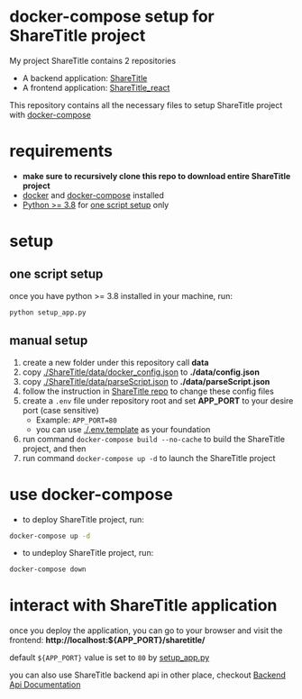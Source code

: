 
# docker-compose setup for ShareTitle project

My project ShareTitle contains 2 repositories

* A backend application: [ShareTitle](https://github.com/Gavin1937/ShareTitle)
* A frontend application: [ShareTitle_react](https://github.com/Gavin1937/ShareTitle_react)

This repository contains all the necessary files to setup ShareTitle project with [docker-compose](https://docs.docker.com/compose/)

# requirements

* **make sure to recursively clone this repo to download entire ShareTitle project**
* [docker](https://docs.docker.com/) and [docker-compose](https://docs.docker.com/compose/install/) installed
* [Python >= 3.8](https://www.python.org/) for [one script setup](#one-script-setup) only

# setup

## one script setup

once you have python >= 3.8 installed in your machine, run:

```sh
python setup_app.py
```

## manual setup

1. create a new folder under this repository call **data**
2. copy [./ShareTitle/data/docker_config.json](https://github.com/Gavin1937/ShareTitle/blob/main/data/docker_config.json) to **./data/config.json**
3. copy [./ShareTitle/data/parseScript.json](https://github.com/Gavin1937/ShareTitle/blob/main/data/parseScript.json) to **./data/parseScript.json**
4. follow the instruction in [ShareTitle repo](https://github.com/Gavin1937/ShareTitle#configuration) to change these config files
5. create a `.env` file under repository root and set **APP_PORT** to your desire port (case sensitive)
   * Example: `APP_PORT=80`
   * you can use [./.env.template](./.env.template) as your foundation
6. run command `docker-compose build --no-cache` to build the ShareTitle project, and then
7. run command `docker-compose up -d` to launch the ShareTitle project

# use docker-compose

* to deploy ShareTitle project, run:

```sh
docker-compose up -d
```

* to undeploy ShareTitle project, run:

```sh
docker-compose down
```

# interact with ShareTitle application

once you deploy the application, you can go to your browser and visit the frontend: **http://localhost:${APP_PORT}/sharetitle/**

default `${APP_PORT}` value is set to `80` by [setup_app.py](./setup_app.py)

you can also use ShareTitle backend api in other place, checkout [Backend Api Documentation](https://github.com/Gavin1937/ShareTitle/blob/main/doc/ApiDocumentation.md)

